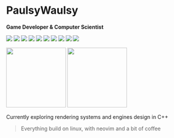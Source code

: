 # PaulsyWaulsy
**Game Developer & Computer Scientist**
<p align="left">
  <img src="https://img.shields.io/badge/-C-A8B9CC?logo=c&logoColor=white&style=flat-square" />
  <img src="https://img.shields.io/badge/-C++-00599C?logo=cplusplus&logoColor=white&style=flat-square" />
  <img src="https://img.shields.io/badge/-C%23-239120?logo=csharp&logoColor=white&style=flat-square" />
  <img src="https://img.shields.io/badge/-Java-007396?logo=java&logoColor=white&style=flat-square" />
  <img src="https://img.shields.io/badge/-Python-3776AB?logo=python&logoColor=white&style=flat-square" />
  <img src="https://img.shields.io/badge/-R-276DC3?logo=r&logoColor=white&style=flat-square" />
  <img src="https://img.shields.io/badge/-Unity-000000?logo=unity&logoColor=white&style=flat-square" />
  <img src="https://img.shields.io/badge/-SDL2-6C6C6C?logo=SDL&logoColor=white&style=flat-square" />
  <img src="https://img.shields.io/badge/-Neovim-57A143?logo=neovim&logoColor=white&style=flat-square" />
  <img src="https://img.shields.io/badge/-Linux-FCC624?logo=linux&logoColor=black&style=flat-square" />
</p>

<p align="left">
  <img height="160em" src="https://github-readme-stats.vercel.app/api?username=PaulsyWaulsy&show_icons=true&theme=nord&hide_border=true" />
  <img height="160em" src="https://github-readme-stats.vercel.app/api/top-langs/?username=PaulsyWaulsy&layout=compact&theme=nord&hide_border=true" />
</p>

Currently exploring rendering systems and engines design in C++ 
> Everything build on linux, with neovim and a bit of coffee
